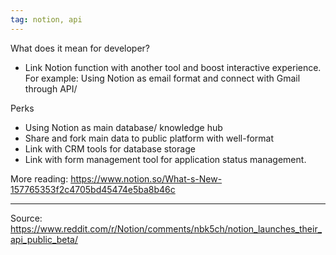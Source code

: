 ```yaml
---
tag: notion, api 
---
```


What does it mean for developer?
- Link Notion function with another tool and boost interactive experience. For example: Using Notion as email format and connect with Gmail through API/

Perks
- Using Notion as main database/ knowledge hub
- Share and fork main data to public platform with well-format
- Link with CRM tools for database storage
- Link with form management tool for application status management.

More reading: https://www.notion.so/What-s-New-157765353f2c4705bd45474e5ba8b46c

---
Source: 
https://www.reddit.com/r/Notion/comments/nbk5ch/notion_launches_their_api_public_beta/